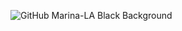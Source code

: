 ![GitHub Marina-LA Black Background](https://github.com/Marina-LA/Marina-LA/assets/140148145/01090854-3369-48b6-8283-7005966a7620)


